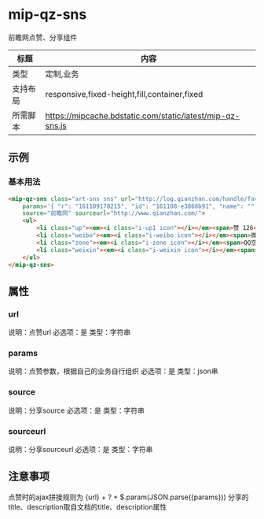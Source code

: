 # mip-qz-sns

前瞻网点赞、分享组件

标题|内容
----|----
类型|定制,业务
支持布局|responsive,fixed-height,fill,container,fixed
所需脚本|https://mipcache.bdstatic.com/static/latest/mip-qz-sns.js

## 示例

### 基本用法
```html
<mip-qz-sns class="art-sns sns" url="http://log.qianzhan.com/handle/favorAdd" 
	params='{ "r": "161109170215", "id": "161108-e3868b91", "name": "", "cate": "150", "type": "news", "url": "" }'
	source="前瞻网" sourceurl="http://www.qianzhan.com/">
    <ul>
        <li class="up"><em><i class="i-up1 icon"></i></em><span>赞 126</span></li>
        <li class="weibo"><em><i class="i-weibo icon"></i></em><span>微博</span></li>
        <li class="zone"><em><i class="i-zone icon"></i></em><span>QQ空间</span></li>
        <li class="weixin"><em><i class="i-weixin icon"></i></em><span>微信</span></li>
    </ul>
</mip-qz-sns>
```

## 属性

### url

说明：点赞url
必选项：是
类型：字符串

### params

说明：点赞参数，根据自己的业务自行组织
必选项：是
类型：json串

### source

说明：分享source
必选项：是
类型：字符串

### sourceurl

说明：分享sourceurl
必选项：是
类型：字符串

## 注意事项
点赞时的ajax拼接规则为 {url} + ? + $.param(JSON.parse({params}))
分享的title、description取自文档的title、description属性

